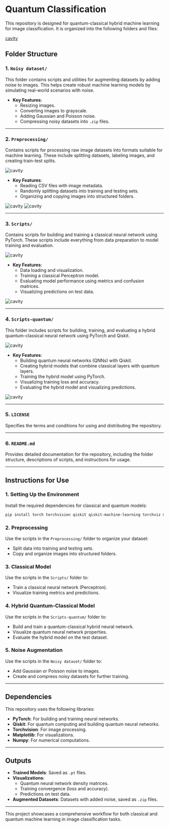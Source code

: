 
# Quantum Classification

This repository is designed for quantum-classical hybrid machine learning for image classification. It is organized into the following folders and files:

[cavity](https://github.com/adibgpt/QML4SCIENCE/blob/c0bccfbf6b641853e9f44209f6b59866a8572c82/Videos/Direct%20numerical%20simulation%20of%20airfoil%20with%20vortex%20trapping%20cavity%20%20Penlized%20Vortex%20particle%20method.mp4)


## Folder Structure

### **1. `Noisy dataset/`**
This folder contains scripts and utilities for augmenting datasets by adding noise to images. This helps create robust machine learning models by simulating real-world scenarios with noise.

- **Key Features**:
  - Resizing images.
  - Converting images to grayscale.
  - Adding Gaussian and Poisson noise.
  - Compressing noisy datasets into `.zip` files.

---

### **2. `Preprocessing/`**
Contains scripts for processing raw image datasets into formats suitable for machine learning. These include splitting datasets, labeling images, and creating train-test splits.

![cavity](https://github.com/adibgpt/QML4SCIENCE/blob/0ff590561a991e88525bf6ad6bb321c5a4a1b59b/Images/snapshots.png)

- **Key Features**:
  - Reading CSV files with image metadata.
  - Randomly splitting datasets into training and testing sets.
  - Organizing and copying images into structured folders.


![cavity](https://github.com/adibgpt/QML4SCIENCE/blob/23639223bddb2b2243a006426ac530c4479204f3/Images/With-cavity/1%20(1).png) 
![cavity](https://github.com/adibgpt/QML4SCIENCE/blob/6252f95658bde1b38eba89bdb7029b43f1556583/Images/Without-cavity/1%20(1).png)

---

### **3. `Scripts/`**
Contains scripts for building and training a classical neural network using PyTorch. These scripts include everything from data preparation to model training and evaluation.

![cavity](https://github.com/adibgpt/QML4SCIENCE/blob/21036fe1a95de665d9b709fd798cb74b240d0f28/Images/with-without%20cavity.png)

- **Key Features**:
  - Data loading and visualization.
  - Training a classical Perceptron model.
  - Evaluating model performance using metrics and confusion matrices.
  - Visualizing predictions on test data.

![cavity](https://github.com/adibgpt/QML4SCIENCE/blob/54cb93745caacb9a4179c6bd7c9e3f6fe727ec0e/Images/confusion%20matrix-perceptron.png)

---

### **4. `Scripts-quantum/`**
This folder includes scripts for building, training, and evaluating a hybrid quantum-classical neural network using PyTorch and Qiskit.

![cavity](https://github.com/adibgpt/QML4SCIENCE/blob/1290ab0dadb03850ff7c6e3210181ce25c748a63/Images/Density%20matrix.png)

- **Key Features**:
  - Building quantum neural networks (QNNs) with Qiskit.
  - Creating hybrid models that combine classical layers with quantum layers.
  - Training the hybrid model using PyTorch.
  - Visualizing training loss and accuracy.
  - Evaluating the hybrid model and visualizing predictions.

![cavity](https://github.com/adibgpt/QML4SCIENCE/blob/5c6c31a7a44c4f59aabbe7cacc3477d4d965eaae/Images/prediction.png)

---

### **5. `LICENSE`**
Specifies the terms and conditions for using and distributing the repository.

---

### **6. `README.md`**
Provides detailed documentation for the repository, including the folder structure, descriptions of scripts, and instructions for usage.

---

## Instructions for Use

### **1. Setting Up the Environment**
Install the required dependencies for classical and quantum models:
```bash
pip install torch torchvision qiskit qiskit-machine-learning torchviz matplotlib
```

### **2. Preprocessing**
Use the scripts in the `Preprocessing/` folder to organize your dataset:
- Split data into training and testing sets.
- Copy and organize images into structured folders.

### **3. Classical Model**
Use the scripts in the `Scripts/` folder to:
- Train a classical neural network (Perceptron).
- Visualize training metrics and predictions.

### **4. Hybrid Quantum-Classical Model**
Use the scripts in the `Scripts-quantum/` folder to:
- Build and train a quantum-classical hybrid neural network.
- Visualize quantum neural network properties.
- Evaluate the hybrid model on the test dataset.

### **5. Noise Augmentation**
Use the scripts in the `Noisy dataset/` folder to:
- Add Gaussian or Poisson noise to images.
- Create and compress noisy datasets for further training.

---

## Dependencies
This repository uses the following libraries:
- **PyTorch**: For building and training neural networks.
- **Qiskit**: For quantum computing and building quantum neural networks.
- **Torchvision**: For image processing.
- **Matplotlib**: For visualizations.
- **Numpy**: For numerical computations.

---

## Outputs
- **Trained Models**: Saved as `.pt` files.
- **Visualizations**:
  - Quantum neural network density matrices.
  - Training convergence (loss and accuracy).
  - Predictions on test data.
- **Augmented Datasets**: Datasets with added noise, saved as `.zip` files.

---

This project showcases a comprehensive workflow for both classical and quantum machine learning in image classification tasks.
